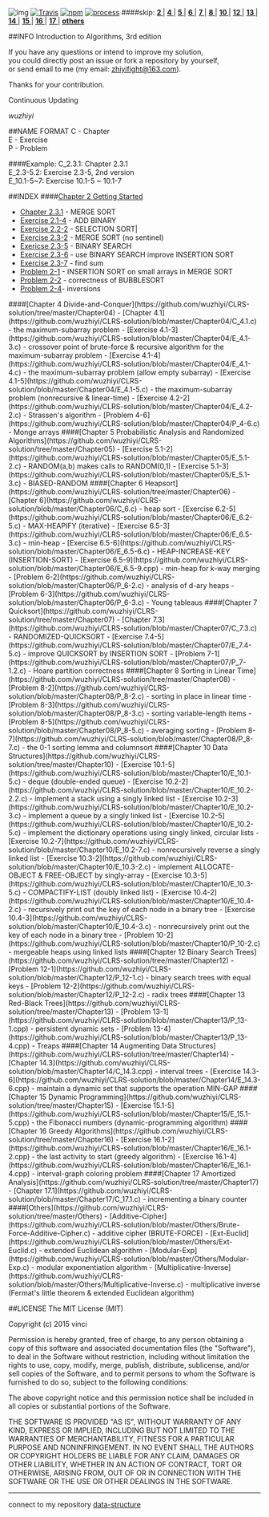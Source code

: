 ![img](https://cloud.githubusercontent.com/assets/9131176/10758683/ece9e164-7ced-11e5-890c-a8aae5539cd0.png)
[![Travis](https://img.shields.io/travis/rust-lang/rust.svg)](https://github.com/wuzhiyi/CLRS-solution)
[![npm](https://img.shields.io/npm/l/express.svg)](https://github.com/wuzhiyi/CLRS-solution/blob/master/README.md)
[![process](https://img.shields.io/badge/process-17-red.svg)](https://github.com/wuzhiyi/CLRS-solution)
####skip: 
**[ 2 ](#chapter-2)**|
**[ 4 ](#chapter-4)**|
**[ 5 ](#chapter-5)**|
**[ 6 ](#chapter-6)**|
**[ 7 ](#chapter-7)**|
**[ 8 ](#chapter-8)**|
**[ 10 ](#chapter-10)**|
**[ 12 ](#chapter-12)**|
**[ 13 ](#chapter-13)**|
**[ 14 ](#chapter-14)**|
**[ 15 ](#chapter-15)**|
**[ 16 ](#chapter-16)**|
**[ 17 ](#chapter-17)**|
**[ others ](#others)**

##INFO
Introduction to Algorithms, 3rd edition</br>

If you have any questions or intend to improve my solution, </br>you could directly post an issue or fork a repository by yourself,</br>or send email to me (my email: zhiyifight@163.com).

Thanks for your contribution.

Continuous Updating</br>

_wuzhiyi_

##NAME FORMAT
C - Chapter </br>
E - Exercise</br>
P - Problem </br>

####Example:
C_2.3.1:    Chapter 2.3.1 </br>
E_2.3-5.2:  Exercise 2.3-5, 2nd version </br>
E_10.1-5~7: Exercise 10.1-5 ~ 10.1-7 </br>

##INDEX
<a name="chapter-2"/>
####[Chapter 2 Getting Started](https://github.com/wuzhiyi/CLRS-solution/tree/master/Chapter02)
- [Chapter 2.3.1](https://github.com/wuzhiyi/CLRS-solution/blob/master/Chapter02/C_2.3.1.c) - MERGE SORT
- [Exercise 2.1-4](https://github.com/wuzhiyi/CLRS-solution/blob/master/Chapter02/E_2.1-4.c) - ADD BINARY
- [Exercise 2.2-2](https://github.com/wuzhiyi/CLRS-solution/blob/master/Chapter02/E_2.2-2.c) - SELECTION SORT|
- [Exercise 2.3-2](https://github.com/wuzhiyi/CLRS-solution/blob/master/Chapter02/E_2.3-2.c) - MERGE SORT (no sentinel)
- [Exericse 2.3-5](https://github.com/wuzhiyi/CLRS-solution/blob/master/Chapter02/E_2.3-5.c) - BINARY SEARCH
- [Exercise 2.3-6](https://github.com/wuzhiyi/CLRS-solution/blob/master/Chapter02/E_2.3-6.c) - use BINARY SEARCH improve INSERTION SORT
- [Exercise 2.3-7](https://github.com/wuzhiyi/CLRS-solution/blob/master/Chapter02/E_2.3-7.c) - find sum
- [Problem 2-1](https://github.com/wuzhiyi/CLRS-solution/blob/master/Chapter02/P_2-1.c) - INSERTION SORT on small arrays in MERGE SORT
- [Problem 2-2](https://github.com/wuzhiyi/CLRS-solution/blob/master/Chapter02/P_2-2.c) - correctness of BUBBLESORT
- [Problem 2-4](https://github.com/wuzhiyi/CLRS-solution/blob/master/Chapter02/P_2-4.c)- inversions

<a name="chapter-4"/>
####[Chapter 4 Divide-and-Conquer](https://github.com/wuzhiyi/CLRS-solution/tree/master/Chapter04)
- [Chapter 4.1](https://github.com/wuzhiyi/CLRS-solution/blob/master/Chapter04/C_4.1.c) - the maximum-subarray problem
- [Exercise 4.1-3](https://github.com/wuzhiyi/CLRS-solution/blob/master/Chapter04/E_4.1-3.c) - crossover point of brute-force & recursive algorithm for the maximum-subarray problem
- [Exercise 4.1-4](https://github.com/wuzhiyi/CLRS-solution/blob/master/Chapter04/E_4.1-4.c) - the maximum-subarray problem (allow empty subarray)
- [Exercise 4.1-5](https://github.com/wuzhiyi/CLRS-solution/blob/master/Chapter04/E_4.1-5.c) - the maximum-subarray problem (nonrecursive & linear-time)
- [Exercise 4.2-2](https://github.com/wuzhiyi/CLRS-solution/blob/master/Chapter04/E_4.2-2.c) - Strassen's algorithm
- [Problem 4-6](https://github.com/wuzhiyi/CLRS-solution/blob/master/Chapter04/P_4-6.c) - Monge arrays

<a name="chapter-5"/>
####[Chapter 5 Probabilistic Analysis and Randomized Algorithms](https://github.com/wuzhiyi/CLRS-solution/tree/master/Chapter05)
- [Exercise 5.1-2](https://github.com/wuzhiyi/CLRS-solution/blob/master/Chapter05/E_5.1-2.c) - RANDOM(a,b) makes calls to RANDOM(0,1)
- [Exercise 5.1-3](https://github.com/wuzhiyi/CLRS-solution/blob/master/Chapter05/E_5.1-3.c) - BIASED-RANDOM

<a name="chapter-6"/>
####[Chapter 6 Heapsort](https://github.com/wuzhiyi/CLRS-solution/tree/master/Chapter06)
- [Chapter 6](https://github.com/wuzhiyi/CLRS-solution/blob/master/Chapter06/C_6.c) - heap sort
- [Exercise 6.2-5](https://github.com/wuzhiyi/CLRS-solution/blob/master/Chapter06/E_6.2-5.c) - MAX-HEAPIFY (iterative)
- [Exercise 6.5-3](https://github.com/wuzhiyi/CLRS-solution/blob/master/Chapter06/E_6.5-3.c) - min-heap
- [Exercise 6.5-6](https://github.com/wuzhiyi/CLRS-solution/blob/master/Chapter06/E_6.5-6.c) - HEAP-INCREASE-KEY (INSERTION-SORT)
- [Exercise 6.5-9](https://github.com/wuzhiyi/CLRS-solution/blob/master/Chapter06/E_6.5-9.cpp) - min-heap for k-way merging
- [Problem 6-2](https://github.com/wuzhiyi/CLRS-solution/blob/master/Chapter06/P_6-2.c) - analysis of d-ary heaps
- [Problem 6-3](https://github.com/wuzhiyi/CLRS-solution/blob/master/Chapter06/P_6-3.c) - Young tableaus

<a name="chapter-7"/>
####[Chapter 7 Quicksort](https://github.com/wuzhiyi/CLRS-solution/tree/master/Chapter07)
- [Chapter 7.3](https://github.com/wuzhiyi/CLRS-solution/blob/master/Chapter07/C_7.3.c) - RANDOMIZED-QUICKSORT
- [Exercise 7.4-5](https://github.com/wuzhiyi/CLRS-solution/blob/master/Chapter07/E_7.4-5.c) - improve QUICKSORT by INSERTION SORT
- [Problem 7-1](https://github.com/wuzhiyi/CLRS-solution/blob/master/Chapter07/P_7-1.2.c) - Hoare partition correctness

<a name="chapter-8"/>
####[Chapter 8 Sorting in Linear Time](https://github.com/wuzhiyi/CLRS-solution/tree/master/Chapter08)
- [Problem 8-2](https://github.com/wuzhiyi/CLRS-solution/blob/master/Chapter08/P_8-2.c) - sorting in place in linear time
- [Problem 8-3](https://github.com/wuzhiyi/CLRS-solution/blob/master/Chapter08/P_8-3.c) - sorting variable-length items
- [Problem 8-5](https://github.com/wuzhiyi/CLRS-solution/blob/master/Chapter08/P_8-5.c) - averaging sorting
- [Problem 8-7](https://github.com/wuzhiyi/CLRS-solution/blob/master/Chapter08/P_8-7.c) - the 0-1 sorting lemma and columnsort

<a name="chapter-10"/>
####[Chapter 10 Data Structures](https://github.com/wuzhiyi/CLRS-solution/tree/master/Chapter10)
- [Exercise 10.1-5](https://github.com/wuzhiyi/CLRS-solution/blob/master/Chapter10/E_10.1-5.c) - deque (double-ended queue)
- [Exercise 10.2-2](https://github.com/wuzhiyi/CLRS-solution/blob/master/Chapter10/E_10.2-2.2.c) - implement a stack using a singly linked list
- [Exercise 10.2-3](https://github.com/wuzhiyi/CLRS-solution/blob/master/Chapter10/E_10.2-3.c) - implement a queue by a singly linked list
- [Exercise 10.2-5](https://github.com/wuzhiyi/CLRS-solution/blob/master/Chapter10/E_10.2-5.c) - implement the dictionary operations using singly linked, circular lists
- [Exercise 10.2-7](https://github.com/wuzhiyi/CLRS-solution/blob/master/Chapter10/E_10.2-7.c) - nonrecursively reverse a singly linked list
- [Exercise 10.3-2](https://github.com/wuzhiyi/CLRS-solution/blob/master/Chapter10/E_10.3-2.c) - implement ALLOCATE-OBJECT & FREE-OBJECT by singly-array
- [Exercise 10.3-5](https://github.com/wuzhiyi/CLRS-solution/blob/master/Chapter10/E_10.3-5.c) - COMPACTIFY-LIST (doubly linked list)
- [Exercise 10.4-2](https://github.com/wuzhiyi/CLRS-solution/blob/master/Chapter10/E_10.4-2.c) - recursively print out the key of each node in a binary tree 
- [Exercise 10.4-3](https://github.com/wuzhiyi/CLRS-solution/blob/master/Chapter10/E_10.4-3.c) - nonrecursively print out the key of each node in a binary tree
- [Problem 10-2](https://github.com/wuzhiyi/CLRS-solution/blob/master/Chapter10/P_10-2.c) - mergeable heaps using linked lists

<a name="chapter-12"/>
####[Chapter 12 Binary Search Trees](https://github.com/wuzhiyi/CLRS-solution/tree/master/Chapter12)
- [Problem 12-1](https://github.com/wuzhiyi/CLRS-solution/blob/master/Chapter12/P_12-1.c) - binary search trees with equal keys
- [Problem 12-2](https://github.com/wuzhiyi/CLRS-solution/blob/master/Chapter12/P_12-2.c) - radix trees

<a name="chapter-13"/>
####[Chapter 13 Red-Black Trees](https://github.com/wuzhiyi/CLRS-solution/tree/master/Chapter13)
- [Problem 13-1](https://github.com/wuzhiyi/CLRS-solution/blob/master/Chapter13/P_13-1.cpp) - persistent dynamic sets
- [Problem 13-4](https://github.com/wuzhiyi/CLRS-solution/blob/master/Chapter13/P_13-4.cpp) - Treaps

<a name="chapter-14"/>
####[Chapter 14 Augmenting Data Structures](https://github.com/wuzhiyi/CLRS-solution/tree/master/Chapter14) 
- [Chapter 14.3](https://github.com/wuzhiyi/CLRS-solution/blob/master/Chapter14/C_14.3.cpp) - interval trees
- [Exercise 14.3-6](https://github.com/wuzhiyi/CLRS-solution/blob/master/Chapter14/E_14.3-6.cpp) - maintain a dynamic set that supports the operation MIN-GAP

<a name="chapter-15"/>
####[Chapter 15 Dynamic Programming](https://github.com/wuzhiyi/CLRS-solution/tree/master/Chapter15)
- [Exercise 15.1-5](https://github.com/wuzhiyi/CLRS-solution/blob/master/Chapter15/E_15.1-5.cpp) - the Fibonacci numbers (dynamic-programming algorithm)

<a name="chapter-16"/>
####[Chapter 16 Greedy Algorithms](https://github.com/wuzhiyi/CLRS-solution/tree/master/Chapter16)
- [Exercise 16.1-2](https://github.com/wuzhiyi/CLRS-solution/blob/master/Chapter16/E_16.1-2.cpp) - the last activity to start (greedy algorithm)
- [Exercise 16.1-4](https://github.com/wuzhiyi/CLRS-solution/blob/master/Chapter16/E_16.1-4.cpp) - interval-graph coloring problem

<a name="chapter-17"/>
####[Chapter 17 Amortized Analysis](https://github.com/wuzhiyi/CLRS-solution/tree/master/Chapter17)
- [Chapter 17.1](https://github.com/wuzhiyi/CLRS-solution/blob/master/Chapter17/C_17.1.c) - incrementing a binary counter

<a name="others"/>
####[Others](https://github.com/wuzhiyi/CLRS-solution/tree/master/Others)
- [Additive-Cipher](https://github.com/wuzhiyi/CLRS-solution/blob/master/Others/Brute-Force-Additive-Cipher.c) - additive cipher (BRUTE-FORCE)
- [Ext-Euclid](https://github.com/wuzhiyi/CLRS-solution/blob/master/Others/Ext-Euclid.c) - extended Euclidean algorithm
- [Modular-Exp](https://github.com/wuzhiyi/CLRS-solution/blob/master/Others/Modular-Exp.c) - modular exponentiation algorithm
- [Multiplicative-Inverse](https://github.com/wuzhiyi/CLRS-solution/blob/master/Others/Multiplicative-Inverse.c) - multiplicative inverse (Fermat's little theorem & extended Euclidean algorithm)

##LICENSE
The MIT License (MIT)

Copyright (c) 2015 vinci

Permission is hereby granted, free of charge, to any person obtaining a copy of this software and associated documentation files (the "Software"), to deal in the Software without restriction, including without limitation the rights to use, copy, modify, merge, publish, distribute, sublicense, and/or sell copies of the Software, and to permit persons to whom the Software is furnished to do so, subject to the following conditions:

The above copyright notice and this permission notice shall be included in all copies or substantial portions of the Software.

THE SOFTWARE IS PROVIDED "AS IS", WITHOUT WARRANTY OF ANY KIND, EXPRESS OR IMPLIED, INCLUDING BUT NOT LIMITED TO THE WARRANTIES OF MERCHANTABILITY, FITNESS FOR A PARTICULAR PURPOSE AND NONINFRINGEMENT. IN NO EVENT SHALL THE AUTHORS OR COPYRIGHT HOLDERS BE LIABLE FOR ANY CLAIM, DAMAGES OR OTHER LIABILITY, WHETHER IN AN ACTION OF CONTRACT, TORT OR OTHERWISE, ARISING FROM, OUT OF OR IN CONNECTION WITH THE SOFTWARE OR THE USE OR OTHER DEALINGS IN THE SOFTWARE.
</br>

---
connect to my repository [data-structure](https://github.com/wuzhiyi/data-structure)</br>

